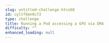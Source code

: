 ```yaml
---
slug: untitled-challenge-ktvi68
id: cyltfkmn9c73
type: challenge
title: Running a Pod accessing a GPU via DRA
difficulty: ""
enhanced_loading: null
---
```

